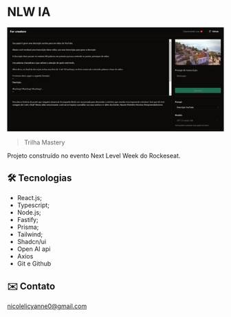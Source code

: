 ﻿# NLW IA

![preview](./preview.png)

> Trilha Mastery

Projeto construído no evento Next Level Week do Rockeseat.

## 🛠️ Tecnologias 

- React.js;
- Typescript;
- Node.js;
- Fastify;
- Prisma;
- Tailwind;
- Shadcn/ui
- Open AI api
- Axios
- Git e Github

## ✉️ Contato

nicolelicyanne0@gmail.com
